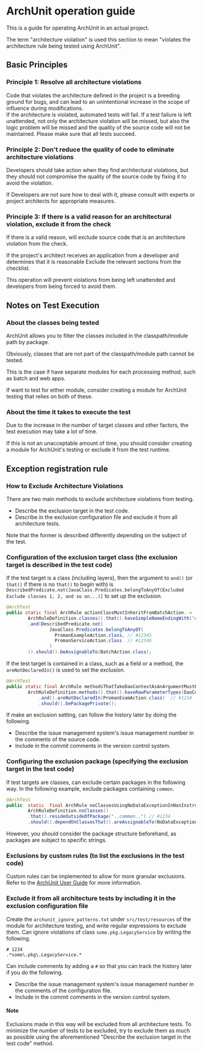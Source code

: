 # ArchUnit operation guide

This is a guide for operating ArchUnit in an actual project.

The term "architecture violation" is used this section to mean "violates the architecture rule being tested using ArchUnit".

## Basic Principles

### Principle 1: Resolve all architecture violations

Code that violates the architecture defined in the project is a breeding ground for bugs, and can lead to an unintentional increase in the scope of influence during modifications.  
If the architecture is violated, automated tests will fail. If a test failure is left unattended, not only the architecture violation will be missed, but also the logic problem will be missed and the quality of the source code will not be maintained. Please make sure that all tests succeed.

### Principle 2: Don't reduce the quality of code to eliminate architecture violations

Developers should take action when they find architectural violations, but they should not compromise the quality of the source code by fixing it to avoid the violation.

If Developers are not sure how to deal with it, please consult with experts or project architects for appropriate measures.

### Principle 3: If there is a valid reason for an architectural violation, exclude it from the check

If there is a valid reason, will exclude source code that is an architecture violation from the check.

If the project's architect receives an application from a developer and determines that it is reasonable
Exclude the relevant sections from the checklist.

This operation will prevent violations from being left unattended and developers from being forced to avoid them.

## Notes on Test Execution

### About the classes being tested

ArchUnit allows you to filter the classes included in the classpath/module path by package.

Obviously, classes that are not part of the classpath/module path cannot be tested.

This is the case if have separate modules for each processing method, such as batch and web apps.

If want to test for either module, consider creating a module for ArchUnit testing that relies on both of these.

### About the time it takes to execute the test

Due to the increase in the number of target classes and other factors, the test execution may take a lot of time.

If this is not an unacceptable amount of time, you should consider creating a module for ArchUnit's testing or exclude it from the test runtime.

## Exception registration rule

### How to Exclude Architecture Violations

There are two main methods to exclude architecture violations from testing.

- Describe the exclusion target in the test code.
- Describe in the exclusion configuration file and exclude it from all architecture tests.

Note that the former is described differently depending on the subject of the test.

### Configuration of the exclusion target class (the exclusion target is described in the test code)

If the test target is a class (including layers), then the argument to `and()` (or `that()` if there is no `that()` to begin with) is `DescribedPredicate.not(JavaClass.Predicates.belongToAnyOf(Excluded Exclude classes 1, 2, and so on...)]` to set up the exclusion.

``` java
@ArchTest
public static final ArchRule actionClassMustInheritFromBatchAction. =
        ArchRuleDefinition.classes().that().haveSimpleNameEndingWith("Action")
        .and(DescribedPredicate.not(
                JavaClass.Predicates.belongToAnyOf(
                  PromanExampleAction.class, // #12345
                  PromanServiceAction.class  // #12346
                )
        )).should().beAssignableTo(BatchAction.class);
```

If the test target is contained in a class, such as a field or a method, the `areNotDeclaredIn()` is used to set the exclusion.

``` java
@ArchTest
public static final ArchRule methodsThatTakeDaoContextAsAnArgumentMustBePackagePrivate =
        ArchRuleDefinition.methods().that().haveRawParameterTypes(DaoContext.class)
            .and().areNotDeclaredIn(PromanExamAction.class)  // #1234
            .should().bePackagePrivate();
```

If make an exclusion setting, can follow the history later by doing the following.

- Describe the issue management system's issue management number in the comments of the source code.
- Include in the commit comments in the version control system.

### Configuring the exclusion package (specifying the exclusion target in the test code)

If test targets are classes, can exclude certain packages in the following way.
In the following example, exclude packages containing `common`.

```java
@ArchTest
public  static  final ArchRule noClassesUsingNoDataExceptionInNonInstrumentalPackages =
        ArchRuleDefinition.noClasses()
        .that().resideOutsideOfPackage("..common..") // #1234
        .should().dependOnClassesThat().areAssignableTo(NoDataException.class);
```

However, you should consider the package structure beforehand, as packages are subject to specific strings.

### Exclusions by custom rules (to list the exclusions in the test code)

Custom rules can be implemented to allow for more granular exclusions.
Refer to the [ArchUnit User Guide](https://www.archunit.org/userguide/html/000_Index.html#_creating_custom_rules) for more information.

### Exclude it from all architecture tests by including it in the exclusion configuration file

Create the `archunit_ignore_patterns.txt` under `src/test/resources` of the module for architecture testing, and write regular expressions to exclude them.
Can ignore violations of class `some.pkg.LegacyService` by writing the following.

```
# 1234
.*some\.pkg\.LegacyService.*
```

Can include comments by adding a `#` so that you can track the history later if you do the following.

- Describe the issue management system's issue management number in the comments of the configuration file.
- Include in the commit comments in the version control system.

#### Note

Exclusions made in this way will be excluded from all architecture tests.
To minimize the number of tests to be excluded, try to exclude them as much as possible using the aforementioned "Describe the exclusion target in the test code" method.